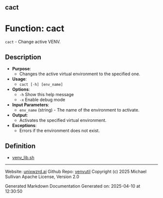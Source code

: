 ## cact
# Function: cact
`cact` - Change active VENV.
## Description
- **Purpose**: 
  - Changes the active virtual environment to the specified one.
- **Usage**: 
  - `cact [-h] [env_name]`
- **Options**: 
  - `-h`   Show this help message
  - `-x`   Enable debug mode
- **Input Parameters**: 
  - `env_name` (string) - The name of the environment to activate.
- **Output**: 
  - Activates the specified virtual environment.
- **Exceptions**: 
  - Errors if the environment does not exist.

## Definition 

* [venv_lib.sh](../venv_lib_sh.md)
---

Website: [unixwzrd.ai](https://unixwzrd.ai)
Github Repo: [venvutil](https://github.com/unixwzrd/venvutil)
Copyright (c) 2025 Michael Sullivan
Apache License, Version 2.0

Generated Markdown Documentation
Generated on: 2025-04-10 at 12:30:50
